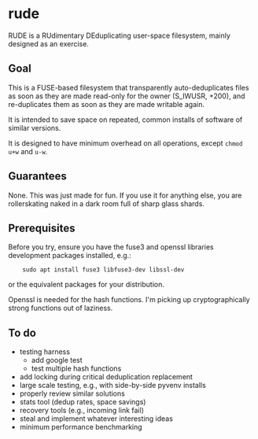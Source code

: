 # rude

RUDE is a RUdimentary DEduplicating user-space filesystem, mainly designed as an exercise.


## Goal

This is a FUSE-based filesystem that transparently auto-deduplicates
files as soon as they are made read-only for the owner (S_IWUSR, +200),
and re-duplicates them as soon as they are made writable again.

It is intended to save space on repeated, common installs of software
of similar versions.

It is designed to have minimum overhead on all operations, except `chmod u+w` and `u-w`.

## Guarantees
None. This was just made for fun.  If you use it for anything else,
you are rollerskating naked in a dark room full of sharp glass shards.

## Prerequisites
Before you try, ensure you have the fuse3 and openssl libraries
development packages installed, e.g.:

        sudo apt install fuse3 libfuse3-dev libssl-dev

or the equivalent packages for your distribution.

Openssl is needed for the hash functions. I'm picking up cryptographically
strong functions out of laziness.

## To do
- testing harness
  - add google test
  - test multiple hash functions
- add locking during critical deduplication replacement
- large scale testing, e.g., with side-by-side pyvenv installs
- properly review similar solutions
- stats tool (dedup rates, space savings)
- recovery tools (e.g., incoming link fail)
- steal and implement whatever interesting ideas
- minimum performance benchmarking
